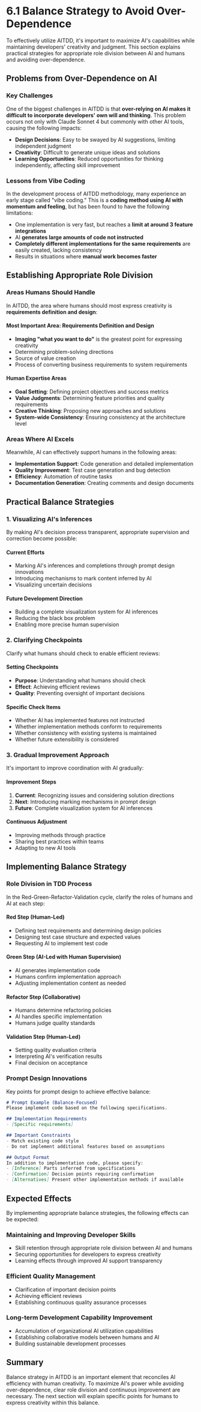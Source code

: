 # 6.1 Balance Strategy to Avoid Over-Dependence

To effectively utilize AITDD, it's important to maximize AI's capabilities while maintaining developers' creativity and judgment. This section explains practical strategies for appropriate role division between AI and humans and avoiding over-dependence.

## Problems from Over-Dependence on AI

### Key Challenges

One of the biggest challenges in AITDD is that **over-relying on AI makes it difficult to incorporate developers' own will and thinking**. This problem occurs not only with Claude Sonnet 4 but commonly with other AI tools, causing the following impacts:

- **Design Decisions**: Easy to be swayed by AI suggestions, limiting independent judgment
- **Creativity**: Difficult to generate unique ideas and solutions
- **Learning Opportunities**: Reduced opportunities for thinking independently, affecting skill improvement

### Lessons from Vibe Coding

In the development process of AITDD methodology, many experience an early stage called "vibe coding." This is a **coding method using AI with momentum and feeling**, but has been found to have the following limitations:

- One implementation is very fast, but reaches a **limit at around 3 feature integrations**
- AI **generates large amounts of code not instructed**
- **Completely different implementations for the same requirements** are easily created, lacking consistency
- Results in situations where **manual work becomes faster**

## Establishing Appropriate Role Division

### Areas Humans Should Handle

In AITDD, the area where humans should most express creativity is **requirements definition and design**:

#### Most Important Area: Requirements Definition and Design
- **Imaging "what you want to do"** is the greatest point for expressing creativity
- Determining problem-solving directions
- Source of value creation
- Process of converting business requirements to system requirements

#### Human Expertise Areas
- **Goal Setting**: Defining project objectives and success metrics
- **Value Judgments**: Determining feature priorities and quality requirements
- **Creative Thinking**: Proposing new approaches and solutions
- **System-wide Consistency**: Ensuring consistency at the architecture level

### Areas Where AI Excels

Meanwhile, AI can effectively support humans in the following areas:

- **Implementation Support**: Code generation and detailed implementation
- **Quality Improvement**: Test case generation and bug detection
- **Efficiency**: Automation of routine tasks
- **Documentation Generation**: Creating comments and design documents

## Practical Balance Strategies

### 1. Visualizing AI's Inferences

By making AI's decision process transparent, appropriate supervision and correction become possible:

#### Current Efforts
- Marking AI's inferences and completions through prompt design innovations
- Introducing mechanisms to mark content inferred by AI
- Visualizing uncertain decisions

#### Future Development Direction
- Building a complete visualization system for AI inferences
- Reducing the black box problem
- Enabling more precise human supervision

### 2. Clarifying Checkpoints

Clarify what humans should check to enable efficient reviews:

#### Setting Checkpoints
- **Purpose**: Understanding what humans should check
- **Effect**: Achieving efficient reviews
- **Quality**: Preventing oversight of important decisions

#### Specific Check Items
- Whether AI has implemented features not instructed
- Whether implementation methods conform to requirements
- Whether consistency with existing systems is maintained
- Whether future extensibility is considered

### 3. Gradual Improvement Approach

It's important to improve coordination with AI gradually:

#### Improvement Steps
1. **Current**: Recognizing issues and considering solution directions
2. **Next**: Introducing marking mechanisms in prompt design
3. **Future**: Complete visualization system for AI inferences

#### Continuous Adjustment
- Improving methods through practice
- Sharing best practices within teams
- Adapting to new AI tools

## Implementing Balance Strategy

### Role Division in TDD Process

In the Red-Green-Refactor-Validation cycle, clarify the roles of humans and AI at each step:

#### Red Step (Human-Led)
- Defining test requirements and determining design policies
- Designing test case structure and expected values
- Requesting AI to implement test code

#### Green Step (AI-Led with Human Supervision)
- AI generates implementation code
- Humans confirm implementation approach
- Adjusting implementation content as needed

#### Refactor Step (Collaborative)
- Humans determine refactoring policies
- AI handles specific implementation
- Humans judge quality standards

#### Validation Step (Human-Led)
- Setting quality evaluation criteria
- Interpreting AI's verification results
- Final decision on acceptance

### Prompt Design Innovations

Key points for prompt design to achieve effective balance:

```markdown
# Prompt Example (Balance-Focused)
Please implement code based on the following specifications.

## Implementation Requirements
- [Specific requirements]

## Important Constraints
- Match existing code style
- Do not implement additional features based on assumptions

## Output Format
In addition to implementation code, please specify:
- [Inference] Parts inferred from specifications
- [Confirmation] Decision points requiring confirmation
- [Alternatives] Present other implementation methods if available
```

## Expected Effects

By implementing appropriate balance strategies, the following effects can be expected:

### Maintaining and Improving Developer Skills
- Skill retention through appropriate role division between AI and humans
- Securing opportunities for developers to express creativity
- Learning effects through improved AI support transparency

### Efficient Quality Management
- Clarification of important decision points
- Achieving efficient reviews
- Establishing continuous quality assurance processes

### Long-term Development Capability Improvement
- Accumulation of organizational AI utilization capabilities
- Establishing collaborative models between humans and AI
- Building sustainable development processes

## Summary

Balance strategy in AITDD is an important element that reconciles AI efficiency with human creativity. To maximize AI's power while avoiding over-dependence, clear role division and continuous improvement are necessary. The next section will explain specific points for humans to express creativity within this balance.
